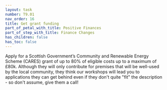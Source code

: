 ```yaml
---
layout: task
number: T9.01
nav_order: 16
title: Get grant funding
part_of_petal_with_title: Positive Finances
part_of_step_with_title: Finance Changes
has_children: false
has_toc: false
---
```


Apply for a Scottish Government’s Community and Renewable Energy Scheme (CARES) grant of up to 80% of eligible costs up to a maximum of £80k.   Although they will only contribute for premises that will be well-used by the local community, they think our workshops will lead you to applications they can get behind even if they don't quite "fit" the description - so don't assume, give them a call!

